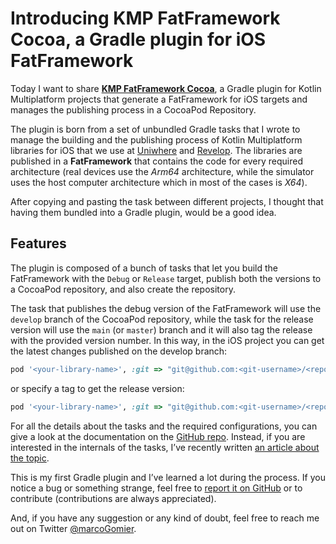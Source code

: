 # Introducing KMP FatFramework Cocoa, a Gradle plugin for iOS FatFramework


Today I want to share [**KMP FatFramework Cocoa**](https://github.com/prof18/kmp-fatframework-cocoa), a Gradle plugin for Kotlin Multiplatform projects that generate a FatFramework for iOS targets and manages the publishing process in a CocoaPod Repository. 

The plugin is born from a set of unbundled Gradle tasks that I wrote to manage the building and the publishing process of Kotlin Multiplatform libraries for iOS that we use at [Uniwhere](https://www.uniwhere.com/) and [Revelop](https://revelop.app/). The libraries are published in a **FatFramework** that contains the code for every required architecture (real devices use the *Arm64* architecture, while the simulator uses the host computer architecture which in most of the cases is *X64*).

After copying and pasting the task between different projects, I thought that having them bundled into a Gradle plugin, would be a good idea. 

## Features

The plugin is composed of a bunch of tasks that let you build the FatFramework with the `Debug` or `Release` target, publish both the versions to a CocoaPod repository, and also create the repository. 

The task that publishes the debug version of the FatFramework will use the `develop` branch of the CocoaPod repository, while the task for the release version will use the `main` (or `master`) branch and it will also tag the release with the provided version number. In this way, in the iOS project you can get the latest changes published on the develop branch:

```ruby
pod '<your-library-name>', :git => "git@github.com:<git-username>/<repo-name>.git", :branch => 'develop'
```
  
or specify a tag to get the release version:

```ruby
pod '<your-library-name>', :git => "git@github.com:<git-username>/<repo-name>.git", :tag => '<version-number>'
```
  
For all the details about the tasks and the required configurations, you can give a look at the documentation on the [GitHub repo](https://github.com/prof18/kmp-fatframework-cocoa). 
Instead, if you are interested in the internals of the tasks, I’ve recently written [an article about the topic](https://www.marcogomiero.com/posts/2021/kmp-existing-project/).

This is my first Gradle plugin and I’ve learned a lot during the process. If you notice a bug or something strange, feel free to [report it on GitHub](https://github.com/prof18/kmp-fatframework-cocoa/issues) or to contribute (contributions are always appreciated). 

And, if you have any suggestion or any kind of doubt, feel free to reach me out on Twitter [@marcoGomier](https://twitter.com/marcoGomier).